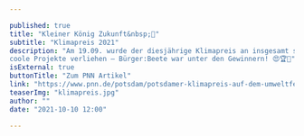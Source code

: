 ```yaml
---

published: true
title: "Kleiner König Zukunft&nbsp;👑"
subtitle: "Klimapreis 2021"
description: "Am 19.09. wurde der diesjährige Klimapreis an insgesamt sechs
coole Projekte verliehen – Bürger:Beete war unter den Gewinnern! 😍🏆🌹"
isExternal: true
buttonTitle: "Zum PNN Artikel"
link: "https://www.pnn.de/potsdam/potsdamer-klimapreis-auf-dem-umweltfest-verliehen-regenwasser-pflanzprojekte-und-kunst-aus-muell/27627492.html"
teaserImg: "klimapreis.jpg"  
author: ""
date: "2021-10-10 12:00"

---
```


